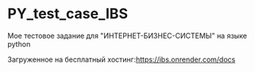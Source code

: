 # PY_test_case_IBS
Мое тестовое задание для "ИНТЕРНЕТ-БИЗНЕС-СИСТЕМЫ" на языке python

Загруженное на бесплатный хостинг:https://ibs.onrender.com/docs
